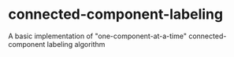 # connected-component-labeling
A basic implementation of "one-component-at-a-time" connected-component labeling algorithm
